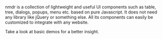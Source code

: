 nmdr is a collection of lightweight and useful UI components such as table, tree, dialogs, popups, menu etc. 
based on pure Javascript. It does not need any library like jQuery or something else.
All its components can easily be customized to integrate with any website.
					
Take a look at basic demos for a better insight.
